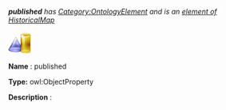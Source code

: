 ___published__ 
 has
 [Category:OntologyElement](../../Category/OntologyElement "Category:OntologyElement") 
 and is an
 [element of](../../Property/ElementOf "Property:ElementOf") 
[HistoricalMap](../../Submissions/HistoricalMap "Submissions:HistoricalMap")_




  





[![ObjectProperty](../images/thumb/c/c3/ObjectProperty.gif/45px-ObjectProperty.gif)](../../Image/ObjectProperty.gif "ObjectProperty")


__Name__ 
 : published
 



__Type:__ 
 owl:ObjectProperty
 



__Description__ 
 :
